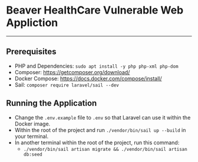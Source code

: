 # Beaver HealthCare Vulnerable Web Appliction

---

## Prerequisites

- PHP and Dependencies: `sudo apt install -y php php-xml php-dom`
- Composer: https://getcomposer.org/download/
- Docker Compose: https://docs.docker.com/compose/install/
- Sail: `composer require laravel/sail --dev`

## Running the Application

- Change the `.env.example` file to `.env` so that Laravel can use it within the Docker image.
- Within the root of the project and run `./vendor/bin/sail up --build` in your terminal.
- In another terminal within the root of the project, run this command:
  - `./vendor/bin/sail artisan migrate && ./vendor/bin/sail artisan db:seed`
